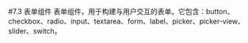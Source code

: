 #7.3 表单组件
表单组件，用于构建与用户交互的表单。它包含：button、checkbox、radio、input、textarea、form、label、picker、picker-view、slider、switch。
